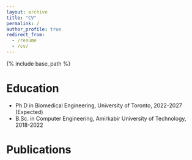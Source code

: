```yaml
---
layout: archive
title: "CV"
permalink: /
author_profile: true
redirect_from:
  - /resume
  - /cv/
---
```


{% include base_path %}

Education
======
* Ph.D in Biomedical Engineering, University of Toronto, 2022-2027 (Expected)
* B.Sc. in Computer Engineering, Amirkabir University of Technology, 2018-2022

Publications
======
  <script src="https://bibbase.org/show?bib={{ base_path }}/files/SMehraban.bib&jsonp=1&theme=default"><script>


Teaching
======
  <ul>{% for post in site.teaching reversed %}
    {% include archive-single-cv.html %}
  {% endfor %}</ul>
  

Skills
======
* **Machine Learning**: PyTorch, OpenCV, scikit-learn
* **Data-related Libraries**: NumPy, pandas, Matplotlib, seaborn
* **Programming Languages**: Python, C
* **Others**: Git, Photoshop, Microsoft Office, Camtasia
